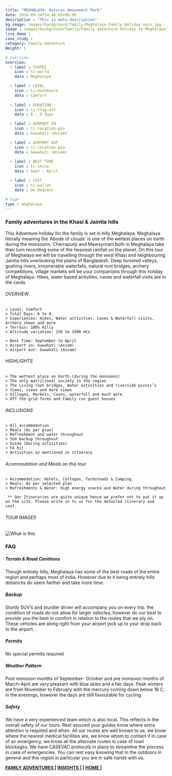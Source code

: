 ```yaml
---
title: "MEGHALAYA: Natures Amusement Park"
date: 2018-09-24T14:48:03+06:00
description : "This is meta description"
bg_image: images/background/family/Meghalaya Family Holiday main.jpg
image : images/background/family/Family adventure holiday in Meghalaya.jpg
live_demo : 
case_study : 
category: Family Adventure
Weight: 1

# overview
overview:
  - label : STATES
    icon : ti-world
    data : Meghalaya

  - label : LEVEL
    icon : ti-dashboard
    data : Comfort
    
  - label : DURATION
    icon : ti-flag-alt
    data : 6 - 9 days

  - label : AIRPORT IN
    icon : ti-location-pin
    data : Guwahati (Assam)

  - label : AIRPORT OUT
    icon : ti-location-pin
    data : Guwahati (Assam)
    
  - label : BEST TIME
    icon : ti-shine
    data : Sept - April

  - label : COST
    icon : ti-wallet
    data : On Request

# type
type : meghalaya
---
```


### Family adventures in the Khasi & Jaintia hills

This Adventure holiday for the family is set in hilly Meghalaya. Meghalaya literally meaning the ‘Abode of clouds’ is one of the wettest places on earth during the monsoons. Cherrapunji and Mawsynram both in Meghalaya take their turn recording some of the heaviest rainfall on the planet. On this tour of Meghalaya we will be travelling through the west Khasi and neighbouring Jaintia hills overlooking the plains of Bangladesh. Deep forested valleys, gushing rivers, innumerable waterfalls, natural root bridges, archery competitions, village markets will be your companions through this holiday of Meghalaya. Hikes, water based activities, caves and waterfall visits are in the cards.



###### OVERVIEW
```
> Level: Comfort
> Total Days: 6 to 9
> Experiences: Hikes, Water activities, Caves & Waterfall visits, Archery shows and more
> Terrain: 100% Hilly 
> Altitude variation: 150 to 1900 mts

> Best Time: September to April
> Airport in: Guwahati (Assam)
> Airport out: Guwahati (Assam)
```




###### HIGHLIGHTS
```
> The wettest place on Earth (during the monsoons)
> The only matrilineal society in the region
> The Living root bridges, Water activities and riverside picnic’s
> Views, views and more views
> Villages, Markets, Caves, waterfall and much more
> Off the grid farms and Family run guest houses
```

###### INCLUSIONS
```
> All accommodation
> Meals (As per plan)
> Refreshment and water throughout
> SUV backup throughout
> Guide (During activities)
> FA Kit
> Activities as mentioned in itinerary
```
###### Acommodation and Meals on this tour
```
> Accommodation: Hotels, Cottages, farmsteads & Camping
> Meals: As per selected plan
> Refreshments & Water: High energy snacks and Water during throughout

```
``` ** Our Itineraries are quite unique hence we prefer not to put it up on the site. Please write in to us for the detailed itinerary and cost.```

###### TOUR IMAGES

![What is this](/images/background/family/meghalayafamilyholidaygallery.jpg)



### FAQ


##### Terrain & Road Contitons

Though entirely hilly, Meghalaya has some of the best roads of the entire region and perhaps most of India. However due to it being entirely hills distances do seem farther and take more time.

##### Backup
Sturdy SUV’s and sturdier driver will accompany you on every trip. the condition of roads do not allow for larger vehicles, however do our best to provide you the best in comfort in relation to the routes that we ply on. These vehicles are along right from your airport pick up to your drop back to the airport.

##### Permits
No special permits required

##### Weather Pattern
Post monsoon months of September- October and pre monsoon months of March-April are very pleasant with blue skies and a fair days. Peak winters are from November to February with the mercury coming down below 18 C, in the evenings, however the days are still favourable for cycling.

##### Safety 
We have a very experienced team which is also local. This reflects in the overall safety of our tours. Rest assured your guides know where extra attention is required and when. All our routes are well known to us, we know where the nearest medical facilities are, we know whom to contact if in case of an emergency, we know all the alternate routes in case of road blockages. We have CASEVAC protocols in place to streamline the process in case of emergencies. You can rest easy knowing that in the outdoors in general and this region in particular you are in safe hands with us.

**[FAMILY ADVENTURES  ](http://localhost:61734/family/)       |  [INSIGHTS |](http://localhost:60325/insights/) |  [HOME |](http://localhost:60325/)**